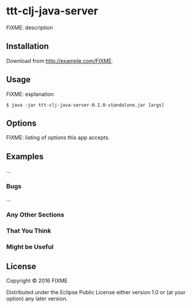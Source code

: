 # ttt-clj-java-server

FIXME: description

## Installation

Download from http://example.com/FIXME.

## Usage

FIXME: explanation

    $ java -jar ttt-clj-java-server-0.1.0-standalone.jar [args]

## Options

FIXME: listing of options this app accepts.

## Examples

...

### Bugs

...

### Any Other Sections
### That You Think
### Might be Useful

## License

Copyright © 2016 FIXME

Distributed under the Eclipse Public License either version 1.0 or (at
your option) any later version.
